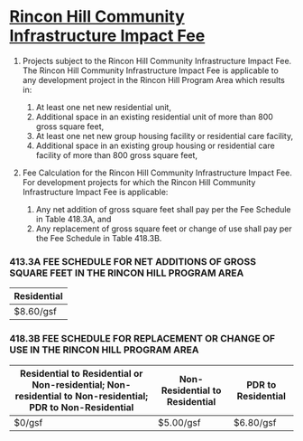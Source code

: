 # [Rincon Hill Community Infrastructure Impact Fee](http://library.amlegal.com/nxt/gateway.dll/California/planning/article4developmentimpactfeesandprojectr?f=templates$fn=default.htm$3.0$vid=amlegal:sanfrancisco_ca$anc=JD_418)

1. Projects subject to the Rincon Hill Community Infrastructure Impact Fee. The Rincon Hill Community Infrastructure Impact Fee is applicable to any development project in the Rincon Hill Program Area which results in:
    1. At least one net new residential unit,
    1. Additional space in an existing residential unit of more than 800 gross square feet,
    1. At least one net new group housing facility or residential care facility,
    1. Additional space in an existing group housing or residential care facility of more than 800 gross square feet,


1. Fee Calculation for the Rincon Hill Community Infrastructure Impact Fee. For development projects for which the Rincon Hill Community Infrastructure Impact Fee is applicable:
    1. Any net addition of gross square feet shall pay per the Fee Schedule in Table 418.3A, and
    1. Any replacement of gross square feet or change of use shall pay per the Fee Schedule in Table 418.3B.

### 413.3A FEE SCHEDULE FOR NET ADDITIONS OF GROSS SQUARE FEET IN THE RINCON HILL PROGRAM AREA

| Residential |
| --- |
| $8.60/gsf |

### 418.3B FEE SCHEDULE FOR REPLACEMENT OR CHANGE OF USE IN THE RINCON HILL PROGRAM AREA

| Residential to Residential or Non-residential; Non-residential to Non-residential; PDR to Non-Residential | Non-Residential to Residential| PDR to Residential |
| --- | --- | --- |
| $0/gsf | $5.00/gsf | $6.80/gsf |
